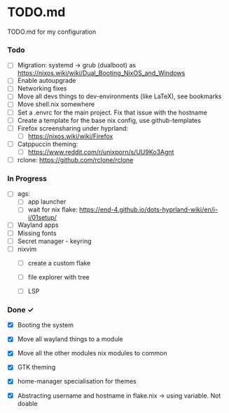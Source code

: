 # TODO.md

TODO.md for my configuration


### Todo

- [ ] Migration: systemd -> grub (dualboot) as https://nixos.wiki/wiki/Dual_Booting_NixOS_and_Windows
- [ ] Enable autoupgrade
- [ ] Networking fixes
- [ ] Move all devs things to dev-environments (like LaTeX), see bookmarks
- [ ] Move shell.nix somewhere 
- [ ] Set a .envrc for the main project. Fix that issue with the hostname
- [ ] Create a template for the base nix config, use github-templates
- [ ] Firefox screensharing under hyprland:
  - [ ] https://nixos.wiki/wiki/Firefox
- [ ] Catppuccin theming:
  - [ ] https://www.reddit.com/r/unixporn/s/UU9Ko3Agnt
- [ ] rclone: https://github.com/rclone/rclone

### In Progress
- [ ] ags:
  - [ ] app launcher
  - [ ] wait for nix flake: https://end-4.github.io/dots-hyprland-wiki/en/i-i/01setup/
- [ ] Wayland apps
- [ ] Missing fonts
- [ ] Secret manager - keyring
- [ ] nixvim
  - [ ] create a custom flake
  - [ ] file explorer with tree
  - [ ] LSP



### Done ✓

- [x] Booting the system
- [x] Move all wayland things to a module
- [x] Move all the other modules nix modules to common
- [x] GTK theming
- [x] home-manager specialisation for themes
- [x] Abstracting username and hostname in flake.nix -> using variable. Not doable

